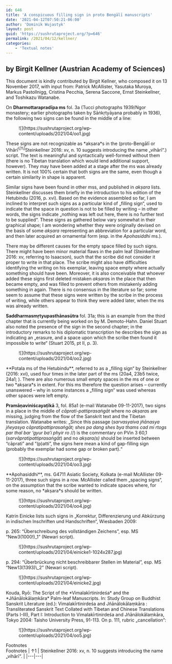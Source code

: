 ```yaml
---
id: 646
title: 'A conspicuous filling sign in proto Bengālī manuscripts'
date: '2021-04-12T07:50:21-06:00'
author: 'Dominik Wujastyk'
layout: post
guid: 'https://sushrutaproject.org/?p=646'
permalink: /2021/04/12/kellner/
categories:
    - 'Textual notes'
---
```


## by Birgit Kellner (Austrian Academy of Sciences)

This document is kindly contributed by Birgit Kellner, who composed it on 13 November 2017, with input from: Patrick McAllister, Yasutaka Muroya, Markus Pastollnigg, Cristina Pecchia, Serena Saccone, Ernst Steinkellner, and Toshikazu Watanabe.

On **Dharmottarapradīpa ms** fol. 3a (Tucci photographs 1939/Ngor monastery; earlier photographs taken by Sāṅkṛtyāyana probably in 1936), the following two signs can be found in the middle of a line:

<div class="wp-block-image"><figure class="aligncenter size-large">![](https://sushrutaproject.org/wp-content/uploads/2021/04/oo1.jpg)</figure></div>These signs are not recognizable as *akṣara*s in the (proto-Bengālī or Vihārī<span class="footnote_referrer"><a onclick="footnote_moveToReference_646_24('footnote_plugin_reference_646_24_1');" onkeypress="footnote_moveToReference_646_24('footnote_plugin_reference_646_24_1');" role="button" tabindex="0"><sup class="footnote_plugin_tooltip_text" id="footnote_plugin_tooltip_646_24_1">\[1\]</sup></a><span class="footnote_tooltip" id="footnote_plugin_tooltip_text_646_24_1">Steinkellner 2016: xv, n. 10 suggests introducing the name „vihārī“.</span></span><script type="text/javascript"> jQuery('#footnote_plugin_tooltip_646_24_1').tooltip({ tip: '#footnote_plugin_tooltip_text_646_24_1', tipClass: 'footnote_tooltip', effect: 'fade', predelay: 0, fadeInSpeed: 200, delay: 400, fadeOutSpeed: 200, position: 'top center', relative: true, offset: [-7, 0], });</script>) script. The text is meaningful and syntactically well-formed without them (there is no Tibetan translation which would lend additional support, however). They may have been added at a stage after the ms was already written. It is not 100% certain that both signs are the same, even though a certain similarity in shape is apparent.

Similar signs have been found in other mss, and published in *akṣara* lists. Steinkellner discusses them briefly in the introduction to his edition of the Hetubindu (2016, p. xvi). Based on the evidence assembled so far, I am inclined to interpret such signs as a particular kind of „filling sign“, used to indicate that the space in question is not to be filled by writing – in other words, the signs indicate „nothing was left out here, there is no further text to be supplied“. These signs as gathered below vary somewhat in their graphical shape; I am wondering whether they were originally devised on the basis of some *akṣara* representing an abbreviation for a particular word, and then later acquired an ornamental form (esp. in the *Apohasiddhi* ms.).

There may be different causes for the empty space filled by such signs. There might have been minor material flaws in the palm leaf (Steinkellner 2016: xv, referring to Isaacson), such that the scribe did not consider it proper to write in that place. The scribe might also have difficulties identifying the writing on his exemplar, leaving space empty where actually something should have been. Moreover, it is also conceivable that whoever added these signs first deleted mistaken *akṣara*s in the place that then became empty, and was filled to prevent others from mistakenly adding something in again. There is no consensus in the literature so far; some seem to assume that these signs were written by the scribe in the process of writing, while others appear to think they were added later, when the ms was already written.

**Saddharmasmṛtyupasthānasūtra** fol. 31a; this is an example from the third chapter that is currently being worked on by M. Demoto-Hahn. Daniel Stuart also noted the presence of the sign in the second chapter; in the introductory remarks to his diplomatic transcription he describes the sign as indicating an „erasure, and a space upon which the scribe then found it impossible to write“ (Stuart 2015, pt II, p. 3).

<div class="wp-block-image"><figure class="aligncenter size-large">![](https://sushrutaproject.org/wp-content/uploads/2021/04/oo2.jpg)</figure></div>**Potala ms of the Hetubindu**, referred to as a „filling sign“ by Steinkellner (2016: xvi), used four times in the later part of the ms (20a4, 23b5 twice, 24a1; ). There are also numerous small empty spaces in the ms of one or two *akṣara*s in extent. For this ms therefore the question arises – currently unanswered – why in some instances a „filling sign“ was used whereas other spaces were left empty.

**Pramāṇaviniścayaṭīkā** 3, fol. 85a1 (e-mail Watanabe 09-11-2017), two signs in a place in the middle of *cāprati-pattiprasaṅgāt* where no *akṣara*s are missing, judging from the flow of the Sanskrit text and the Tibetan translation. Watanabe writes: „Since this passage (*sarvasyaiva jñānasya jñeyasya cāpratipattiprasaṅgāt; shes pa dang shes bya thams cad mi rtogs par thal bar ‘gyur ba’i phyir ro* //) is the commentary on PVin 3 60,1 (*sarvāpratipattiprasaṅgāt*) and no *akṣara(s)* should be inserted between “cāprati” and “(p)atti”, the signs here mean a kind of gap-filling sign (probably the exemplar had some gap or broken part).“

<div class="wp-block-image"><figure class="aligncenter size-large">![](https://sushrutaproject.org/wp-content/uploads/2021/04/oo3.jpg)</figure></div>**Apohasiddhi**, ms. G4711 Asiatic Society, Kolkata (e-mail McAllister 09-11-2017), three such signs in a row. McAllister called them „spacing signs“, on the assumption that the scribe wanted to indicate spaces where, for some reason, no *akṣara*s should be written.

<div class="wp-block-image"><figure class="aligncenter size-large">![](https://sushrutaproject.org/wp-content/uploads/2021/04/oo4.jpg)</figure></div>Katrin Einicke lists such signs in „Korrektur, Differenzierung und Abkürzung in indischen Inschriften und Handschriften“, Wiesbaden 2009:

p. 265: “Überschreibung des vollständigen Zeichens”, esp. MS “New3(1000!)\_1” (Newari script).

<div class="wp-block-image"><figure class="aligncenter size-large">![](https://sushrutaproject.org/wp-content/uploads/2021/04/einicke1-1024x287.jpg)</figure></div>p. 294: “Überbrückung nicht beschreibbarer Stellen im Material”, esp. MS “New13(1393)\_2” (Newari script).

<figure class="wp-block-image size-large">![](https://sushrutaproject.org/wp-content/uploads/2021/04/einicke2.jpg)</figure>Kouda, Ryō: The Script of the *Vimalakīrtinirdeśa* and the *Jñānālokālaṃkāra* Palm-leaf Manuscripts. In: Study Group on Buddhist Sanskrit Literature (ed.): Vimalakīrtinirdeśa and Jñānālokālaṃkāra : Transliterated Sanskrit Text Collated with Tibetan and Chinese Translations (Parts I-III), Part I: Introduction to Vimalakīrtinirdeśa and Jñānālokālaṃkāra, Tokyo 2004: Taisho University Press, 91-113. On p. 111, rubric „cancellation“:

<div class="wp-block-image"><figure class="aligncenter size-large">![](https://sushrutaproject.org/wp-content/uploads/2021/04/oo5.jpg)</figure></div><div class="speaker-mute footnotes_reference_container"><div class="footnote_container_prepare"><span class="footnote_reference_container_label pointer" onclick="footnote_expand_collapse_reference_container_646_24();" role="button" tabindex="0">Footnotes</span><span class="footnote_reference_container_collapse_button" onclick="footnote_expand_collapse_reference_container_646_24();" role="button" style="display: none;" tabindex="0">\[<a id="footnote_reference_container_collapse_button_646_24">+</a>\]</span>

</div><div id="footnote_references_container_646_24" style="">Footnotes
| <a class="footnote_backlink" id="footnote_plugin_reference_646_24_1"><span class="footnote_index_arrow">↑</span>1</a> | Steinkellner 2016: xv, n. 10 suggests introducing the name „vihārī“. |
|---|---|

 </div></div><script type="text/javascript"> function footnote_expand_reference_container_646_24() { jQuery('#footnote_references_container_646_24').show(); jQuery('#footnote_reference_container_collapse_button_646_24').text('−'); } function footnote_collapse_reference_container_646_24() { jQuery('#footnote_references_container_646_24').hide(); jQuery('#footnote_reference_container_collapse_button_646_24').text('+'); } function footnote_expand_collapse_reference_container_646_24() { if (jQuery('#footnote_references_container_646_24').is(':hidden')) { footnote_expand_reference_container_646_24(); } else { footnote_collapse_reference_container_646_24(); } } function footnote_moveToReference_646_24(p_str_TargetID) { footnote_expand_reference_container_646_24(); var l_obj_Target = jQuery('#' + p_str_TargetID); if (l_obj_Target.length) { jQuery( 'html, body' ).delay( 0 ); jQuery('html, body').animate({ scrollTop: l_obj_Target.offset().top - window.innerHeight * 0.2 }, 380); } } function footnote_moveToAnchor_646_24(p_str_TargetID) { footnote_expand_reference_container_646_24(); var l_obj_Target = jQuery('#' + p_str_TargetID); if (l_obj_Target.length) { jQuery( 'html, body' ).delay( 0 ); jQuery('html, body').animate({ scrollTop: l_obj_Target.offset().top - window.innerHeight * 0.2 }, 380); } }</script>